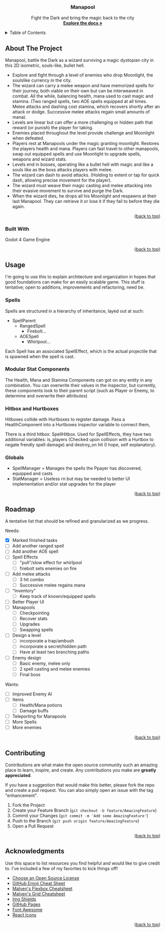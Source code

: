 <!-- Improved compatibility of back to top link: See: https://github.com/othneildrew/Best-README-Template/pull/73 -->
<a name="readme-top"></a>


<!-- PROJECT LOGO -->
<br />
<div align="center">
  <a href="https://github.com/othneildrew/Best-README-Template">
<!--     <img src="images/logo.png" alt="Logo" width="80" height="80"> -->
  </a>

  <h3 align="center">Manapool</h3>

  <p align="center">
    Fight the Dark and bring the magic back to the city
    <br />
    <a href="https://github.com/cewaite/manapool"><strong>Explore the docs »</strong></a>
    <br />
  </p>
</div>



<!-- TABLE OF CONTENTS -->
<details>
  <summary>Table of Contents</summary>
  <ol>
    <li>
      <a href="#about-the-project">About The Project</a>
      <ul>
        <li><a href="#built-with">Built With</a></li>
      </ul>
    </li>
    <li><a href="#usage">Usage</a></li>
      <ul>
        <li><a href="#spells">Spells</a></li>
        <li><a href="#modular-stat-components">Modular Stat Components
</a></li>
        <li><a href="#hitbox-and-hurtboxes">Hitbox and Hurtboxes</a></li>
        <li><a href="#globals">Globals</a></li>
      </ul>
    <li><a href="#roadmap">Roadmap</a></li>
    <li><a href="#contributing">Contributing</a></li>
    <li><a href="#acknowledgments">Acknowledgments</a></li>
  </ol>
</details>



<!-- ABOUT THE PROJECT -->
## About The Project

Manapool, battle the Dark as a wizard surviving a magic dystopian city in this 2D isometric, souls-like, bullet hell. 

- Explore and fight through a level of enemies who drop Moonlight, the soulslike currency in the city.
- The wizard can carry a melee weapon and have memorized spells for their journey, both viable on their own but can be interweaved in combat. All the while, balancing health, mana used to cast magic and stamina. (Two ranged spells, two AOE spells equipped at all times. Melee attacks and dashing cost stamina, which recovers shortly after an attack or dodge. Successive melee attacks regain small amounts of mana).
- Levels are linear but can offer a more challenging or hidden path that reward (or punish) the player for taking.
- Enemies placed throughout the level provide challenge and Moonlight when defeated.
- Players rest at Manapools under the magic granting moonlight. Restores the players health and mana. Players can fast travel to other manapools, swap out equipped spells and use Moonlight to upgrade spells, weapons and wizard stats.
- Levels end in bosses, operating like a bullet hell with magic and like a souls like as the boss attacks players with melee.
- The wizard can dash to avoid attacks. (Holding to extent or tap for quick dash, allowing precise movement for the player).
- The wizard must weave their magic casting and melee attacking into their evasive movement to survive and purge the Dark.
- When the wizard dies, he drops all his Moonlight and respawns at their last Manapool. They can retrieve it or lose it if they fail to before they die again.

<p align="right">(<a href="#readme-top">back to top</a>)</p>



### Built With

Godot 4 Game Engine

<p align="right">(<a href="#readme-top">back to top</a>)</p>



<!-- USAGE EXAMPLES -->
## Usage

I'm going to use this to explain architecture and organization in hopes that good foundations can make for an easily scalable game. This stuff is tentative; open to additions, improvements and refactoring, need be.

### Spells

Spells are structured in a hierarchy of inheritance, layed out at such:

- SpellParent
  - RangedSpell
    - Firebolt...
  - AOESpell
    - Whirlpool...

Each Spell has an associated SpellEffect, which is the actual projectile that is spawned when the spell is cast.

### Modular Stat Components

The Health, Mana and Stamina Components can got on any entity in any combination. You can overwrite their values in the inspector, but currently, these components look to their parent script (such as Player or Enemy, to determine and overwrite their attributes)

### Hitbox and Hurtboxes

Hitboxes collide with Hurtboxes to register damage. Pass a HealthComponent into a Hurtboxes inspector variable to connect them,

There is a third hitbox: SpellHitbox. Used for SpellEffects, they have two additional variables: is_players (Checked upon collision with a Hurtbox to negate frendly spell damage) and destroy_on hit (I hope, self explanatory).


### Globals

- SpellManager = Manages the spells the Ppayer has discovered, equipped and casts
- StatManager = Useless rn but may be needed to better UI implementation and/or stat upgrades for the player

<p align="right">(<a href="#readme-top">back to top</a>)</p>



<!-- ROADMAP -->
## Roadmap

A tentative list that should be refined and granularized as we progress.

Needs:
- [X] Marked finished tasks
- [ ] Add another ranged spell
- [ ] Add another AOE spell
- [ ] Spell Effects
    - [ ] "pull"/slow effect for whirlpool
    - [ ] firebolt sets enemies on fire
- [ ] Add melee attacks
    - [ ] 3 hit combo
    - [ ] Successive melee regains mana
- [ ] "Inventory"
    - [ ] Keep track of known/equipped spells
- [ ] Better Player UI
- [ ] Manapools
    - [ ] Checkpointing
    - [ ] Recover stats
    - [ ] Upgrades
    - [ ] Swapping spells
- [ ] Design a level
    - [ ] incorporate a trap/ambush
    - [ ] incorporate a secret/hidden path
    - [ ] Have at least two branching paths
- [ ] Enemy design
    - [ ] Basic enemy, melee only
    - [ ] 2 spell casting and melee enemies
    - [ ] Final boss

Wants:
- [ ] Improved Enemy AI
- [ ] Items
    - [ ] Health/Mana potions
    - [ ] Damage buffs
- [ ] Teleporting for Manapools
- [ ] More Spells
- [ ] More enemies
<p align="right">(<a href="#readme-top">back to top</a>)</p>



<!-- CONTRIBUTING -->
## Contributing

Contributions are what make the open source community such an amazing place to learn, inspire, and create. Any contributions you make are **greatly appreciated**.

If you have a suggestion that would make this better, please fork the repo and create a pull request. You can also simply open an issue with the tag "enhancement".

1. Fork the Project
2. Create your Feature Branch (`git checkout -b feature/AmazingFeature`)
3. Commit your Changes (`git commit -m 'Add some AmazingFeature'`)
4. Push to the Branch (`git push origin feature/AmazingFeature`)
5. Open a Pull Request

<p align="right">(<a href="#readme-top">back to top</a>)</p>


<!-- ACKNOWLEDGMENTS -->
## Acknowledgments

Use this space to list resources you find helpful and would like to give credit to. I've included a few of my favorites to kick things off!

* [Choose an Open Source License](https://choosealicense.com)
* [GitHub Emoji Cheat Sheet](https://www.webpagefx.com/tools/emoji-cheat-sheet)
* [Malven's Flexbox Cheatsheet](https://flexbox.malven.co/)
* [Malven's Grid Cheatsheet](https://grid.malven.co/)
* [Img Shields](https://shields.io)
* [GitHub Pages](https://pages.github.com)
* [Font Awesome](https://fontawesome.com)
* [React Icons](https://react-icons.github.io/react-icons/search)

<p align="right">(<a href="#readme-top">back to top</a>)</p>



<!-- MARKDOWN LINKS & IMAGES -->
<!-- https://www.markdownguide.org/basic-syntax/#reference-style-links -->
[contributors-shield]: https://img.shields.io/github/contributors/othneildrew/Best-README-Template.svg?style=for-the-badge
[contributors-url]: https://github.com/othneildrew/Best-README-Template/graphs/contributors
[forks-shield]: https://img.shields.io/github/forks/othneildrew/Best-README-Template.svg?style=for-the-badge
[forks-url]: https://github.com/othneildrew/Best-README-Template/network/members
[stars-shield]: https://img.shields.io/github/stars/othneildrew/Best-README-Template.svg?style=for-the-badge
[stars-url]: https://github.com/othneildrew/Best-README-Template/stargazers
[issues-shield]: https://img.shields.io/github/issues/othneildrew/Best-README-Template.svg?style=for-the-badge
[issues-url]: https://github.com/othneildrew/Best-README-Template/issues
[license-shield]: https://img.shields.io/github/license/othneildrew/Best-README-Template.svg?style=for-the-badge
[license-url]: https://github.com/othneildrew/Best-README-Template/blob/master/LICENSE.txt
[linkedin-shield]: https://img.shields.io/badge/-LinkedIn-black.svg?style=for-the-badge&logo=linkedin&colorB=555
[linkedin-url]: https://linkedin.com/in/othneildrew
[product-screenshot]: images/screenshot.png
[Next.js]: https://img.shields.io/badge/next.js-000000?style=for-the-badge&logo=nextdotjs&logoColor=white
[Next-url]: https://nextjs.org/
[React.js]: https://img.shields.io/badge/React-20232A?style=for-the-badge&logo=react&logoColor=61DAFB
[React-url]: https://reactjs.org/
[Vue.js]: https://img.shields.io/badge/Vue.js-35495E?style=for-the-badge&logo=vuedotjs&logoColor=4FC08D
[Vue-url]: https://vuejs.org/
[Angular.io]: https://img.shields.io/badge/Angular-DD0031?style=for-the-badge&logo=angular&logoColor=white
[Angular-url]: https://angular.io/
[Svelte.dev]: https://img.shields.io/badge/Svelte-4A4A55?style=for-the-badge&logo=svelte&logoColor=FF3E00
[Svelte-url]: https://svelte.dev/
[Laravel.com]: https://img.shields.io/badge/Laravel-FF2D20?style=for-the-badge&logo=laravel&logoColor=white
[Laravel-url]: https://laravel.com
[Bootstrap.com]: https://img.shields.io/badge/Bootstrap-563D7C?style=for-the-badge&logo=bootstrap&logoColor=white
[Bootstrap-url]: https://getbootstrap.com
[JQuery.com]: https://img.shields.io/badge/jQuery-0769AD?style=for-the-badge&logo=jquery&logoColor=white
[JQuery-url]: https://jquery.com 
